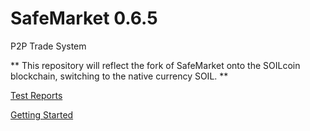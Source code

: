 # SafeMarket 0.6.5

P2P Trade System

** This repository will reflect the fork of SafeMarket onto the SOILcoin blockchain, switching to the native currency SOIL. **


[Test Reports](/reports/0.6.5/)

[Getting Started](https://github.com/SafeMarket/dapp/wiki/Getting-Started)
